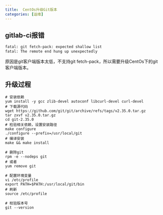 ```yaml
---
title:  CentOs升级Git版本
categories: [运维]
---
```


## gitlab-ci报错
```txt
fatal: git fetch-pack: expected shallow list
fatal: The remote end hung up unexpectedly
```
原因是git客户端版本太低，不支持git fetch-pack，所以需要升级CentOs下的git客户端版本。

## 升级过程
```shell
# 安装依赖
yum install -y gcc zlib-devel autoconf libcurl-devel curl-devel
# 下载源代码
wget https://github.com/git/git/archive/refs/tags/v2.35.0.tar.gz
tar zxvf v2.35.0.tar.gz
cd git-2.35.0
# 检验相关依赖，设置安装路径
make configure
./configure --prefix=/usr/local/git
# 编译安装
make && make install

# 删除git
rpm -e --nodeps git
# 或者
yum remove git

# 配置环境变量
vi /etc/profile
export PATH=$PATH:/usr/local/git/bin
# 刷新
source /etc/profile

# 校验版本号
git --version
```
